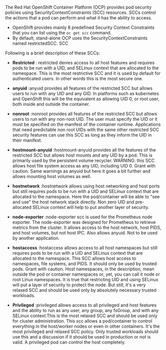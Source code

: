 The Red Hat OpenShift Container Platform (OCP) provides pod security policies using SecurityContextConstraints (SCC) resources. SCCs control the actions that a pod can perform and what it has the ability to access.

* OpenShift provides mainly 8 predefined Security Context Constraints that you can list using the `oc get scc` command.
* By default, stand-alone OCP uses the SecurityContextConstraints named restrictedSCC.
SCC

Following is a brief description of these SCCs:

* **Restricted** : restricted denies access to all host features and requires pods to be run with a UID, and SELinux context that are allocated to the namespace. This is the most restrictive SCC and it is used by default for authenticated users.
In other words this is the most secure one.

* **anyuid** :anyuid provides all features of the restricted SCC but allows users to run with any UID and any GID.
In platforms such as kubernetes and OpenShift this will be the equivalent as allowing UID 0, or root user, both inside and outside the container.

* **nonroot** :nonroot provides all features of the restricted SCC but allows users to run with any non-root UID. The user must specify the UID or it must be specified on the manifest of the container runtime.
Applications that need predictable non root UIDs with the same other restricted SCC security features can use this SCC as long as they inform the UID in their manifest.

* **hostmount-anyuid** :hostmount-anyuid provides all the features of the restricted SCC but allows host mounts and any UID by a pod. This is primarily used by the persistent volume recycler. WARNING: this SCC allows host file system access as any UID, including UID 0. Grant with caution.
Same warnings as anyuid but here it goes a bit further and allows mounting host volumes as well.

* **hostnetwork** :hostnetwork allows using host networking and host ports but still requires pods to be run with a UID and SELinux context that are allocated to the namespace.
Here the pod/container will be able to "see and use" the host network stack directly. Non zero UID and pre-allocated SELinux context will help to put another layer of security.

* **node-exporter** :node-exporter scc is used for the Prometheus node exporter.
The node-exporter was designed for Prometheus to retrieve metrics from the cluster. It allows access to the host network, host PIDS, and host volumes, but not host IPC. Also allows anyuid. Not to be used by another application.

* **hostaccess** :hostaccess allows access to all host namespaces but still requires pods to be run with a UID and SELinux context that are allocated to the namespace. This SCC allows host access to namespaces, file systems, and PIDS. It should only be used by trusted pods. Grant with caution.
Host namespaces, in the description, mean outside the pod or container namespaces or, yet, you can call it node or root Linux namespaces. It is true that restricting UID and using SELinux will put a layer of security to protect the node. But still, it's a very relaxed SCC and should be used only by absolutely necessary trusted workloads.

* **Privileged** :privileged allows access to all privileged and host features and the ability to run as any user, any group, any fsGroup, and with any SELinux context.This is the most relaxed SCC and should be used only for cluster administration.
This scc allows a pod/container to control everything in the host/worker nodes or even in other containers. It's the most privileged and relaxed SCC policy. Only trusted workloads should use this and a discussion if it should be used in production or not is valid. A privileged pod can control the host completely.